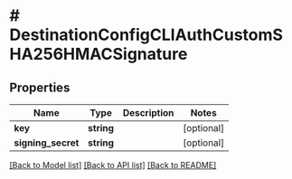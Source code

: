 # # DestinationConfigCLIAuthCustomSHA256HMACSignature

## Properties

Name | Type | Description | Notes
------------ | ------------- | ------------- | -------------
**key** | **string** |  | [optional]
**signing_secret** | **string** |  | [optional]

[[Back to Model list]](../../README.md#models) [[Back to API list]](../../README.md#endpoints) [[Back to README]](../../README.md)
